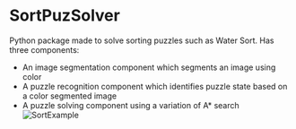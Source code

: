 # SortPuzSolver
Python package made to solve sorting puzzles such as Water Sort.
Has three components: 
- An image segmentation component which segments an image using color
- A puzzle recognition component which identifies puzzle state based on a color segmented image
- A puzzle solving component using a variation of A* search
![SortExample](https://github.com/user-attachments/assets/f173d448-a373-470e-bf94-21b93b945dd0)
